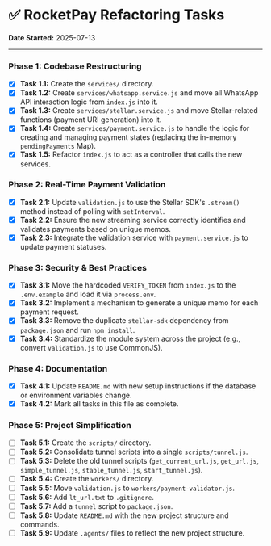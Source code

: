 # ✅ RocketPay Refactoring Tasks

**Date Started:** 2025-07-13

---

### Phase 1: Codebase Restructuring

- [x] **Task 1.1:** Create the `services/` directory.
- [x] **Task 1.2:** Create `services/whatsapp.service.js` and move all WhatsApp API interaction logic from `index.js` into it.
- [x] **Task 1.3:** Create `services/stellar.service.js` and move Stellar-related functions (payment URI generation) into it.
- [x] **Task 1.4:** Create `services/payment.service.js` to handle the logic for creating and managing payment states (replacing the in-memory `pendingPayments` Map).
- [x] **Task 1.5:** Refactor `index.js` to act as a controller that calls the new services.

### Phase 2: Real-Time Payment Validation

- [x] **Task 2.1:** Update `validation.js` to use the Stellar SDK's `.stream()` method instead of polling with `setInterval`.
- [x] **Task 2.2:** Ensure the new streaming service correctly identifies and validates payments based on unique memos.
- [x] **Task 2.3:** Integrate the validation service with `payment.service.js` to update payment statuses.

### Phase 3: Security & Best Practices

- [x] **Task 3.1:** Move the hardcoded `VERIFY_TOKEN` from `index.js` to the `.env.example` and load it via `process.env`.
- [x] **Task 3.2:** Implement a mechanism to generate a unique memo for each payment request.
- [x] **Task 3.3:** Remove the duplicate `stellar-sdk` dependency from `package.json` and run `npm install`.
- [x] **Task 3.4:** Standardize the module system across the project (e.g., convert `validation.js` to use CommonJS).

### Phase 4: Documentation

- [x] **Task 4.1:** Update `README.md` with new setup instructions if the database or environment variables change.
- [x] **Task 4.2:** Mark all tasks in this file as complete.

### Phase 5: Project Simplification

- [ ] **Task 5.1:** Create the `scripts/` directory.
- [ ] **Task 5.2:** Consolidate tunnel scripts into a single `scripts/tunnel.js`.
- [ ] **Task 5.3:** Delete the old tunnel scripts (`get_current_url.js`, `get_url.js`, `simple_tunnel.js`, `stable_tunnel.js`, `start_tunnel.js`).
- [ ] **Task 5.4:** Create the `workers/` directory.
- [ ] **Task 5.5:** Move `validation.js` to `workers/payment-validator.js`.
- [ ] **Task 5.6:** Add `lt_url.txt` to `.gitignore`.
- [ ] **Task 5.7:** Add a `tunnel` script to `package.json`.
- [ ] **Task 5.8:** Update `README.md` with the new project structure and commands.
- [ ] **Task 5.9:** Update `.agents/` files to reflect the new project structure.